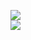 [![](https://img.shields.io/badge/Made%20With-Github%20Spray-lightgrey.svg?style=for-the-badge&logo=github)](https://github.com/Annihil/github-spray#1983)  
[![](https://i.imgur.com/2DrTn0Z.gif)](https://github.com/Annihil/github-spray)